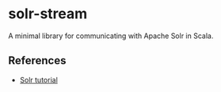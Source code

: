 # solr-stream

A minimal library for communicating with Apache Solr in Scala.

## References

* [Solr tutorial](https://lucene.apache.org/solr/tutorial.html)

